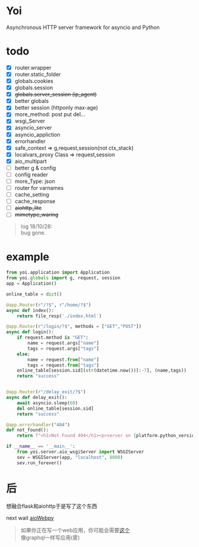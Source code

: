 # Yoi
Asynchronous HTTP server framework for asyncio and Python

# todo
- [x] router.wrapper
- [x] router.static_folder
- [x] globals.cookies
- [x] globals.session
- [x] ~~globals.server_session (ip_agent)~~
- [x] better globals
- [x] better session (httponly max-age)
- [x] more_method: post put del...
- [x] wsgi_Server
- [x] asyncio_server
- [x] asyncio_appliction
- [x] errorhandler
- [x] safe_context => g,request,session(not ctx_stack)
- [x] localvars_proxy Class => request,session
- [x] aio_multipart
- [ ] better g & config
- [ ] config reader
- [ ] more_Type: json
- [ ] router for varnames
- [ ] cache_setting
- [ ] cache_response
- [ ] ~~aiohttp_lite~~
- [ ] ~~mimetype_waring~~

> log 18/10/28:
> <br>bug gone.
> <br>

# example
```python
from yoi.application import Application
from yoi.globals import g, request, session
app = Application()

online_table = dict()

@app.Router(r"/?$", r"/home/?$")
async def index():
    return file_resp('./index.html')

@app.Router(r"/login/?$", methods = ["GET","POST"])
async def login():
    if request.method is "GET":
        name = request.args["name"]
        tags = request.args["tags"]
    else:
        name = request.from["name"]
        tags = request.from["tags"]
    online_table[session.sid](str(datetime.now())[:-7], (name,tags))
    return "success"


@app.Router(r"/delay_exit/?$")
async def delay_exit():
    await asyncio.sleep(60)
    del online_table[session.sid]
    return "success"

@app.errorhandler("404")
def not_found():
    return f"<h1>Not Found 404</h1><p>server on {platform.python_version()}</p>"

if __name__ == '__main__':
    from yoi.server.aio_wsgiServer import WSGIServer
    sev = WSGIServer(app, "localhost", 8000)
    sev.run_forever()

```

# 后
想融合flask和aiohttp于是写了这个东西

next wait [aioWebpy](https://www.github.com/zhzluke96)

> 如果你正在写一个web应用，你可能会需要[这个](https://github.com/zhzLuke96/jsonflow)
> <br>像graphql一样写应用(雾)
